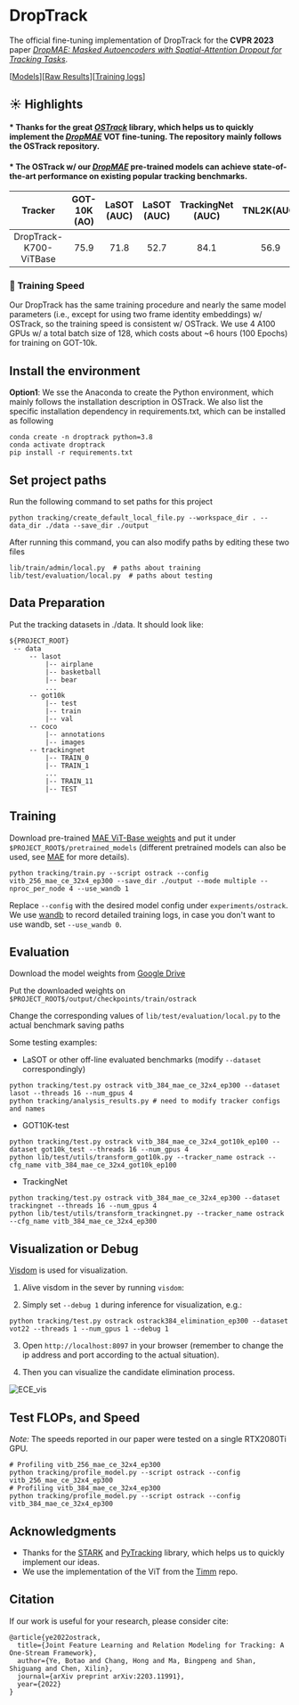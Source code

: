 # DropTrack
The official fine-tuning implementation of DropTrack for the **CVPR 2023** paper [_DropMAE: Masked Autoencoders with Spatial-Attention Dropout for Tracking Tasks_](https://arxiv.org/pdf/2304.00571.pdf).

[[Models](https://drive.google.com/drive/folders/1ttafo0O5S9DXK2PX0YqPvPrQ-HWJjhSy?usp=sharing)][[Raw Results](https://drive.google.com/drive/folders/1TYU5flzZA1ap2SLdzlGRQDbObwMxCiaR?usp=sharing)][[Training logs](https://drive.google.com/drive/folders/1LUsGf9JRV0k-R3TA7UFBRlcic22M4uBp?usp=sharing)]


## :sunny: Highlights

#### * Thanks for the great [_OSTrack_](https://github.com/botaoye/OSTrack) library, which helps us to quickly implement the [_DropMAE_](https://github.com/jimmy-dq/DropMAE) VOT fine-tuning. The repository mainly follows the OSTrack repository.

#### * The OSTrack w/ our [_DropMAE_](https://github.com/jimmy-dq/DropMAE) pre-trained models can achieve state-of-the-art performance on existing popular tracking benchmarks.

| Tracker     | GOT-10K (AO) | LaSOT (AUC) | LaSOT (AUC) | TrackingNet (AUC) | TNL2K(AUC) |
|:-----------:|:------------:|:-----------:|:-----------:|:-----------------:|:-----------:|
| DropTrack-K700-ViTBase | 75.9         | 71.8        | 52.7        | 84.1              | 56.9        |


### :star2: Training Speed
Our DropTrack has the same training procedure and nearly the same model parameters (i.e., except for using two frame identity embeddings) w/ OSTrack, so the training speed is consistent w/ OSTrack. We use 4 A100 GPUs w/ a total batch size of 128, which costs about ~6 hours (100 Epochs) for training on GOT-10k.

## Install the environment
**Option1**: We sse the Anaconda to create the Python environment, which mainly follows the installation description in OSTrack. We also list the specific installation dependency in requirements.txt, which can be installed as following
```
conda create -n droptrack python=3.8
conda activate droptrack
pip install -r requirements.txt
```

## Set project paths
Run the following command to set paths for this project
```
python tracking/create_default_local_file.py --workspace_dir . --data_dir ./data --save_dir ./output
```
After running this command, you can also modify paths by editing these two files
```
lib/train/admin/local.py  # paths about training
lib/test/evaluation/local.py  # paths about testing
```


## Data Preparation
Put the tracking datasets in ./data. It should look like:
   ```
   ${PROJECT_ROOT}
    -- data
        -- lasot
            |-- airplane
            |-- basketball
            |-- bear
            ...
        -- got10k
            |-- test
            |-- train
            |-- val
        -- coco
            |-- annotations
            |-- images
        -- trackingnet
            |-- TRAIN_0
            |-- TRAIN_1
            ...
            |-- TRAIN_11
            |-- TEST
   ```


## Training
Download pre-trained [MAE ViT-Base weights](https://dl.fbaipublicfiles.com/mae/pretrain/mae_pretrain_vit_base.pth) and put it under `$PROJECT_ROOT$/pretrained_models` (different pretrained models can also be used, see [MAE](https://github.com/facebookresearch/mae) for more details).

```
python tracking/train.py --script ostrack --config vitb_256_mae_ce_32x4_ep300 --save_dir ./output --mode multiple --nproc_per_node 4 --use_wandb 1
```

Replace `--config` with the desired model config under `experiments/ostrack`. We use [wandb](https://github.com/wandb/client) to record detailed training logs, in case you don't want to use wandb, set `--use_wandb 0`.


## Evaluation
Download the model weights from [Google Drive](https://drive.google.com/drive/folders/1PS4inLS8bWNCecpYZ0W2fE5-A04DvTcd?usp=sharing) 

Put the downloaded weights on `$PROJECT_ROOT$/output/checkpoints/train/ostrack`

Change the corresponding values of `lib/test/evaluation/local.py` to the actual benchmark saving paths

Some testing examples:
- LaSOT or other off-line evaluated benchmarks (modify `--dataset` correspondingly)
```
python tracking/test.py ostrack vitb_384_mae_ce_32x4_ep300 --dataset lasot --threads 16 --num_gpus 4
python tracking/analysis_results.py # need to modify tracker configs and names
```
- GOT10K-test
```
python tracking/test.py ostrack vitb_384_mae_ce_32x4_got10k_ep100 --dataset got10k_test --threads 16 --num_gpus 4
python lib/test/utils/transform_got10k.py --tracker_name ostrack --cfg_name vitb_384_mae_ce_32x4_got10k_ep100
```
- TrackingNet
```
python tracking/test.py ostrack vitb_384_mae_ce_32x4_ep300 --dataset trackingnet --threads 16 --num_gpus 4
python lib/test/utils/transform_trackingnet.py --tracker_name ostrack --cfg_name vitb_384_mae_ce_32x4_ep300
```

## Visualization or Debug 
[Visdom](https://github.com/fossasia/visdom) is used for visualization. 
1. Alive visdom in the sever by running `visdom`:

2. Simply set `--debug 1` during inference for visualization, e.g.:
```
python tracking/test.py ostrack ostrack384_elimination_ep300 --dataset vot22 --threads 1 --num_gpus 1 --debug 1
```
3. Open `http://localhost:8097` in your browser (remember to change the ip address and port according to the actual situation).

4. Then you can visualize the candidate elimination process.

![ECE_vis](https://github.com/botaoye/OSTrack/blob/main/assets/vis.png)


## Test FLOPs, and Speed
*Note:* The speeds reported in our paper were tested on a single RTX2080Ti GPU.

```
# Profiling vitb_256_mae_ce_32x4_ep300
python tracking/profile_model.py --script ostrack --config vitb_256_mae_ce_32x4_ep300
# Profiling vitb_384_mae_ce_32x4_ep300
python tracking/profile_model.py --script ostrack --config vitb_384_mae_ce_32x4_ep300
```


## Acknowledgments
* Thanks for the [STARK](https://github.com/researchmm/Stark) and [PyTracking](https://github.com/visionml/pytracking) library, which helps us to quickly implement our ideas.
* We use the implementation of the ViT from the [Timm](https://github.com/rwightman/pytorch-image-models) repo.  


## Citation
If our work is useful for your research, please consider cite:

```
@article{ye2022ostrack,
  title={Joint Feature Learning and Relation Modeling for Tracking: A One-Stream Framework},
  author={Ye, Botao and Chang, Hong and Ma, Bingpeng and Shan, Shiguang and Chen, Xilin},
  journal={arXiv preprint arXiv:2203.11991},
  year={2022}
}
```
